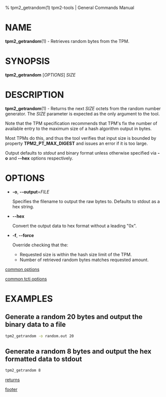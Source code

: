% tpm2_getrandom(1) tpm2-tools | General Commands Manual

# NAME

**tpm2_getrandom**(1) - Retrieves random bytes from the TPM.

# SYNOPSIS

**tpm2_getrandom** [*OPTIONS*] _SIZE_

# DESCRIPTION

**tpm2_getrandom**(1) - Returns the next _SIZE_ octets from the random number
generator. The _SIZE_ parameter is expected as the only argument to the tool.

Note that the TPM specification recommends that TPM's fix the number of
available entry to the maximum size of a hash algorithm output in bytes.

Most TPMs do this, and thus the tool verifies that input size is bounded by property
**TPM2_PT_MAX_DIGEST** and issues an error if it is too large.

Output defaults to *stdout* and binary format unless otherwise specified via **-o**
and **--hex** options respectively.

# OPTIONS

  * **-o**, **\--output**=_FILE_

    Specifies the filename to output the raw bytes to. Defaults to stdout as a hex
    string.

  * **\--hex**

	Convert the output data to hex format without a leading "0x".

  * **-f**, **\--force**

    Override checking that the:
    - Requested size is within the hash size limit of the TPM.
    - Number of retrieved random bytes matches requested amount.

[common options](common/options.md)

[common tcti options](common/tcti.md)

# EXAMPLES

## Generate a random 20 bytes and output the binary data to a file
```bash
tpm2_getrandom -o random.out 20
```

## Generate a random 8 bytes and output the hex formatted data to stdout
```bash
tpm2_getrandom 8
```

[returns](common/returns.md)

[footer](common/footer.md)
